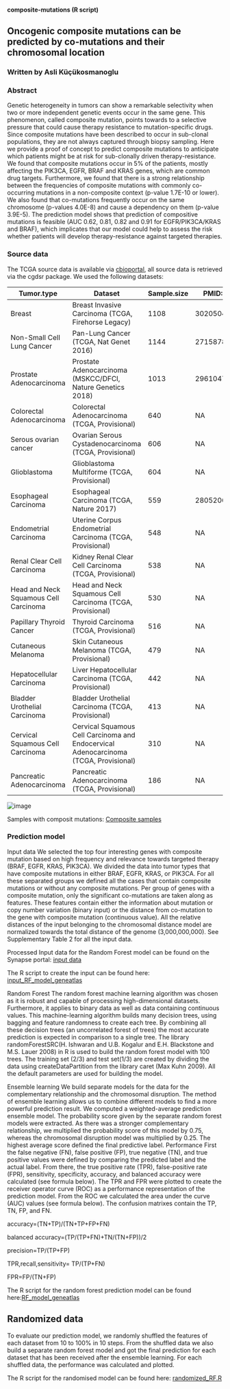 #### composite-mutations (R script)

## Oncogenic composite mutations can be predicted by co-mutations and their chromosomal location

### Written by Asli Küçükosmanoglu

### Abstract
Genetic heterogeneity in tumors can show a remarkable selectivity when two or more independent genetic events occur in the same gene.  This phenomenon, called composite mutation, points towards to a selective pressure that could cause therapy resistance to mutation-specific drugs. Since composite mutations have been described to occur in sub-clonal populations, they are not always captured through biopsy sampling. Here we provide a proof of concept to predict composite mutations to anticipate which patients might be at risk for sub-clonally driven therapy-resistance. We found that composite mutations occur in 5% of the patients, mostly affecting the PIK3CA, EGFR, BRAF and KRAS genes, which are common drug targets. Furthermore, we found that there is a strong relationship between the frequencies of composite mutations with commonly co-occurring mutations in a non-composite context (p-value 1.7E-10 or lower). We also found that co-mutations frequently occur on the same chromosome (p-values 4.0E-8) and cause a dependency on them (p-value 3.9E-5). The prediction model shows that prediction of compositive mutations is feasible (AUC 0.62, 0.81, 0.82 and 0.91 for EGFR/PIK3CA/KRAS and BRAF), which implicates that our model could help to assess the risk whether patients will develop therapy-resistance against targeted therapies.

### Source data

The TCGA source data is available via [cbioportal](https://www.cbioportal.org), all source data is retrieved via the cgdsr package. We used the following datasets:

|	Tumor.type	|	Dataset	|	Sample.size	|	PMID:	|	Datast_code	|
|	---	|	---	|	---	|	---	|	---	|
|	Breast	|	Breast Invasive Carcinoma (TCGA, Firehorse Legacy)	|	1108	|	30205045	|		|
|	Non-Small Cell Lung Cancer	|	Pan-Lung Cancer (TCGA, Nat Genet 2016)	|	1144	|	27158780	|	nsclc_tcga_broad_2016	|
|	Prostate Adenocarcinoma	|	Prostate Adenocarcinoma (MSKCC/DFCI, Nature Genetics 2018)	|	1013	|	29610475	|	prad_tcga	|
|	Colorectal Adenocarcinoma	|	Colorectal Adenocarcinoma (TCGA, Provisional)	|	640	|	NA	|	coadread_tcga	|
|	Serous ovarian cancer	|	Ovarian Serous Cystadenocarcinoma (TCGA, Provisional)	|	606	|	NA	|	ov_tcga	|
|	Glioblastoma	|	Glioblastoma Multiforme (TCGA, Provisional)	|	604	|	NA	|	gbm_tcga	|
|	Esophageal Carcinoma	|	Esophageal Carcinoma (TCGA, Nature 2017)	|	559	|	28052061	|	stes_tcga_pub	|
|	Endometrial Carcinoma	|	Uterine Corpus Endometrial Carcinoma (TCGA, Provisional)	|	548	|	NA	|	ucec_tcga	|
|	Renal Clear Cell Carcinoma	|	Kidney Renal Clear Cell Carcinoma (TCGA, Provisional)	|	538	|	NA	|	kirc_tcga	|
|	Head and Neck Squamous Cell Carcinoma	|	Head and Neck Squamous Cell Carcinoma (TCGA, Provisional)	|	530	|	NA	|	hnsc_tcga	|
|	Papillary Thyroid Cancer	|	Thyroid Carcinoma (TCGA, Provisional)	|	516	|	NA	|	thca_tcga	|
|	Cutaneous Melanoma	|	Skin Cutaneous Melanoma (TCGA, Provisional)	|	479	|	NA	|	skcm_tcga	|
|	Hepatocellular Carcinoma	|	Liver Hepatocellular Carcinoma (TCGA, Provisional)	|	442	|	NA	|	lihc_tcga	|
|	Bladder Urothelial Carcinoma	|	Bladder Urothelial Carcinoma (TCGA, Provisional)	|	413	|	NA	|	blca_tcga	|
|	Cervical Squamous Cell Carcinoma	|	Cervical Squamous Cell Carcinoma and Endocervical Adenocarcinoma (TCGA, Provisional)	|	310	|	NA	|	cesc_tcga	|
|	Pancreatic Adenocarcinoma	|	Pancreatic Adenocarcinoma (TCGA, Provisional)	|	186	|	NA	|	paad_tcga	|
![image](https://user-images.githubusercontent.com/47714729/185412059-2c09c12b-537c-4137-856f-78e4ed2d6d09.png)

Samples with composit mutations: [Composite samples](https://github.com/bartwesterman/composite-mutations/tree/Source-data)


### Prediction model
Input data We selected the top four interesting genes with composite mutation based on high frequency and relevance towards targeted therapy (BRAF, EGFR, KRAS, PIK3CA). We divided the data into tumor types that have composite mutations in either BRAF, EGFR, KRAS, or PIK3CA. For all these separated groups we defined all the cases that contain composite mutations or without any composite mutations. Per group of genes with a composite mutation, only the significant co-mutations are taken along as features. These features contain either the information about mutation or copy number variation (binary input) or the distance from co-mutation to the gene with composite mutation (continuous value). All the relative distances of the input belonging to the chromosomal distance model are normalized towards the total distance of the genome (3,000,000,000). See Supplementary Table 2 for all the input data.

Processed Input data for the Random Forest model can be found on the Synapse portal: [input data](https://www.synapse.org/#!Synapse:syn34623212)

The R script to create the input can be found here: [input_RF_model_geneatlas](https://github.com/bartwesterman/composite-mutations/blob/main/input_RF_model_geneatlas.R)

Random Forest The random forest machine learning algorithm was chosen as it is robust and capable of processing high-dimensional datasets. Furthermore, it applies to binary data as well as data containing continuous values. This machine-learning algorithm builds many decision trees, using bagging and feature randomness to create each tree. By combining all these decision trees (an uncorrelated forest of trees) the most accurate prediction is expected in comparison to a single tree. The library randomForestSRC(H. Ishwaran and U.B. Kogalur and E.H. Blackstone and M.S. Lauer 2008) in R is used to build the random forest model with 100 trees. The training set (2/3) and test set(1/3) are created by dividing the data using createDataPartition from the library caret (Max Kuhn 2009). All the default parameters are used for building the model.

Ensemble learning We build separate models for the data for the complementary relationship and the chromosomal disruption. The method of ensemble learning allows us to combine different models to find a more powerful prediction result. We computed a weighted-average prediction ensemble model. The probability score given by the separate random forest models were extracted. As there was a stronger complementary relationship, we multiplied the probability score of this model by 0.75, whereas the chromosomal disruption model was multiplied by 0.25. The highest average score defined the final predictive label.
Performance First the false negative (FN), false positive (FP), true negative (TN), and true positive values were defined by comparing the predicted label and the actual label. From there, the true positive rate (TPR), false-positive rate (FPR), sensitivity, specificity, accuracy, and balanced accuracy were calculated (see formula below). The TPR and FPR were plotted to create the receiver operator curve (ROC) as a performance representation of the prediction model. From the ROC we calculated the area under the curve (AUC) values (see formula below). The confusion matrixes contain the TP, TN, FP, and FN.

accuracy=(TN+TP)/(TN+TP+FP+FN)

balanced accuracy=(TP/(TP+FN)+TN/(TN+FP))/2

precision=TP/(TP+FP)

TPR,recall,sensitivity= TP/(TP+FN)

FPR=FP/(TN+FP)

The R script for the random forest prediction model can be found here:[RF_model_geneatlas](https://github.com/bartwesterman/composite-mutations/blob/main/RF_model_geneatlas.R)
 
## Randomized data 
To evaluate our prediction model, we randomly shuffled the features of each dataset from 10 to 100% in 10 steps. From the shuffled data we also build a separate random forest model and got the final prediction for each dataset that has been received after the ensemble learning. For each shuffled data, the performance was calculated and plotted.

The R script for the randomised model can be found here: [randomized_RF.R](https://github.com/bartwesterman/composite-mutations/blob/main/randomized_RF.R)

